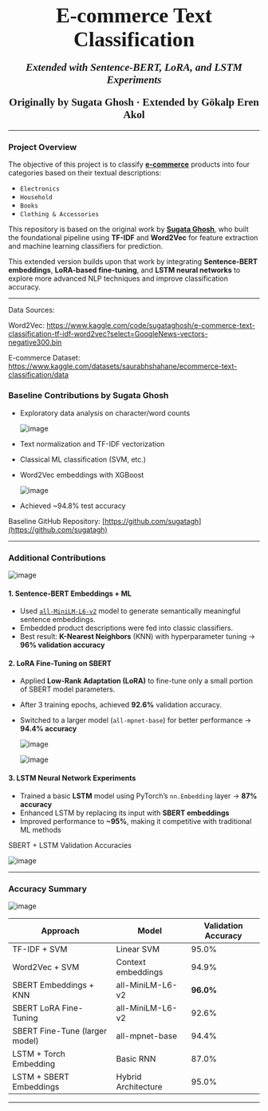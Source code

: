 
<h2 align="center"><span style="font-family: Babas; font-size: 2em;">E-commerce Text Classification</span></h2>
<h4 align="center"><span style="font-family: Babas; font-size: 1.5em; font-style: italic">Extended with Sentence-BERT, LoRA, and LSTM Experiments</span></h4>
<h4 align="center"><span style="font-family: Babas; font-size: 1.5em;">Originally by Sugata Ghosh · Extended by Gökalp Eren Akol</span></h4>

---

### Project Overview

The objective of this project is to classify [**e-commerce**](https://en.wikipedia.org/wiki/E-commerce) products into four categories based on their textual descriptions:

- `Electronics`
- `Household`
- `Books`
- `Clothing & Accessories`

This repository is based on the original work by [**Sugata Ghosh**](https://github.com/sugatagh), who built the foundational pipeline using **TF-IDF** and **Word2Vec** for feature extraction and machine learning classifiers for prediction.

This extended version builds upon that work by integrating **Sentence-BERT embeddings**, **LoRA-based fine-tuning**, and **LSTM neural networks** to explore more advanced NLP techniques and improve classification accuracy.

---

Data Sources:

Word2Vec: https://www.kaggle.com/code/sugataghosh/e-commerce-text-classification-tf-idf-word2vec?select=GoogleNews-vectors-negative300.bin

E-commerce Dataset: https://www.kaggle.com/datasets/saurabhshahane/ecommerce-text-classification/data

###  Baseline Contributions by Sugata Ghosh

- Exploratory data analysis on character/word counts

  ![image](https://github.com/user-attachments/assets/165b4d9a-74de-4a48-a899-6054947352c4)

- Text normalization and TF-IDF vectorization
- Classical ML classification (SVM, etc.)
- Word2Vec embeddings with XGBoost

  ![image](https://github.com/user-attachments/assets/3e28f747-f874-4362-81d1-848dda6d63c6)

- Achieved ~94.8% test accuracy

Baseline GitHub Repository: [https://github.com/sugatagh](https://github.com/sugatagh)

---

### Additional Contributions 
![image](https://github.com/user-attachments/assets/5677b3f1-29ba-4b05-afbf-7575322a7b45)

#### 1. **Sentence-BERT Embeddings + ML**

- Used [`all-MiniLM-L6-v2`](https://huggingface.co/sentence-transformers/all-MiniLM-L6-v2) model to generate semantically meaningful sentence embeddings.
- Embedded product descriptions were fed into classic classifiers.
- Best result: **K-Nearest Neighbors** (KNN) with hyperparameter tuning → **96% validation accuracy**

#### 2. **LoRA Fine-Tuning on SBERT**

- Applied **Low-Rank Adaptation (LoRA)** to fine-tune only a small portion of SBERT model parameters.
- After 3 training epochs, achieved **92.6%** validation accuracy.
- Switched to a larger model (`all-mpnet-base`) for better performance → **94.4% accuracy**

  ![image](https://github.com/user-attachments/assets/6085a545-067e-4ff1-9afd-c4a355747afa)


  ![image](https://github.com/user-attachments/assets/8dcee279-8483-4523-8a57-ca4c5096ef08)

#### 3. **LSTM Neural Network Experiments**

- Trained a basic **LSTM** model using PyTorch’s `nn.Embedding` layer → **87% accuracy**
- Enhanced LSTM by replacing its input with **SBERT embeddings**
- Improved performance to **~95%**, making it competitive with traditional ML methods



SBERT + LSTM Validation Accuracies

![image](https://github.com/user-attachments/assets/fa101a4d-c59e-4c5f-a8ff-319b0539096b)


---

### Accuracy Summary

![image](https://github.com/user-attachments/assets/67041c3b-01ae-4798-8b19-13a61e946948)


| Approach                           | Model                         | Validation Accuracy |
|------------------------------------|-------------------------------|---------------------|
| TF-IDF + SVM                       | Linear SVM                    | 95.0%               |
| Word2Vec + SVM                     | Context embeddings            | 94.9%               |
| SBERT Embeddings + KNN             | all-MiniLM-L6-v2              | **96.0%**           |
| SBERT LoRA Fine-Tuning             | all-MiniLM-L6-v2              | 92.6%               |
| SBERT Fine-Tune (larger model)     | all-mpnet-base                | 94.4%               |
| LSTM + Torch Embedding             | Basic RNN                     | 87.0%               |
| LSTM + SBERT Embeddings            | Hybrid Architecture           | 95.0%               |


---
